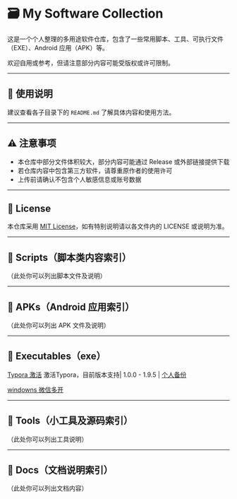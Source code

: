 # 🗃️ My Software Collection

这是一个个人整理的多用途软件仓库，包含了一些常用脚本、工具、可执行文件（EXE）、Android 应用（APK）等。

欢迎自用或参考，但请注意部分内容可能受版权或许可限制。

---

## 📄 使用说明

建议查看各子目录下的 `README.md` 了解具体内容和使用方法。

---

## ⚠️ 注意事项

- 本仓库中部分文件体积较大，部分内容可能通过 Release 或外部链接提供下载
- 若仓库内容中包含第三方软件，请尊重原作者的使用许可
- 上传前请确认不包含个人敏感信息或账号数据

---

## 📜 License

本仓库采用 [MIT License](./LICENSE)，如有特别说明请以各文件内的 LICENSE 或说明为准。

---

## 📂 Scripts（脚本类内容索引）

（此处你可以列出脚本文件及说明）

---

## 📂 APKs（Android 应用索引）

（此处你可以列出 APK 文件及说明）

---

## 📂 Executables（exe）

[Typora 激活](https://github.com/L1ne-cd/Typora_Unlocker) 激活Typora，目前版本支持| 1.0.0 - 1.9.5 |    [个人备份](https://github.com/liyxie/my_collection/tree/main/executables/typora)

[windowns 微信多开](https://github.com/liyxie/my_collection/tree/main/executables/WeChat)

---

## 📂 Tools（小工具及源码索引）

（此处你可以列出工具说明）

---

## 📂 Docs（文档说明索引）

（此处你可以列出文档内容）